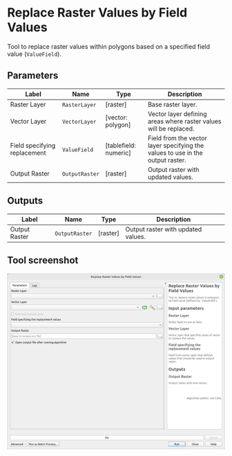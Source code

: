 # Replace Raster Values by Field Values

Tool to replace raster values within polygons based on a specified field value (`ValueField`).

## Parameters

| Label                        | Name           | Type                  | Description                                                                    |
| ---------------------------- | -------------- | --------------------- | ------------------------------------------------------------------------------ |
| Raster Layer                 | `RasterLayer`  | [raster]              | Base raster layer.                                                             |
| Vector Layer                 | `VectorLayer`  | [vector: polygon]     | Vector layer defining areas where raster values will be replaced.              |
| Field specifying replacement | `ValueField`   | [tablefield: numeric] | Field from the vector layer specifying the values to use in the output raster. |
| Output Raster                | `OutputRaster` | [raster]              | Output raster with updated values.                                             |

## Outputs

| Label         | Name           | Type     | Description                        |
| ------------- | -------------- | -------- | ---------------------------------- |
| Output Raster | `OutputRaster` | [raster] | Output raster with updated values. |

## Tool screenshot

![Replace Raster Values by Field Values](../../images/tool_replace_raster_values_by_field.png)
